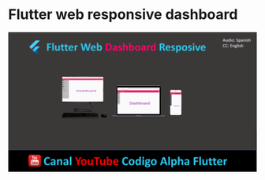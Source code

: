 # Flutter web responsive dashboard
![alt text](https://github.com/codigoalphacol/flutter_web_dashboard/blob/main/dashboard.png)

